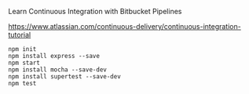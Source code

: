 Learn Continuous Integration with Bitbucket Pipelines

https://www.atlassian.com/continuous-delivery/continuous-integration-tutorial

```
npm init
npm install express --save
npm start
npm install mocha --save-dev
npm install supertest --save-dev
npm test
```